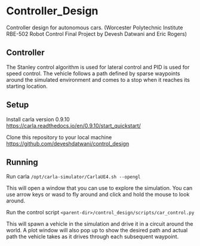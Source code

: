 # Controller_Design
Controller design for autonomous cars. (Worcester Polytechnic Institute RBE-502 Robot Control Final Project by Devesh Datwani and Eric Rogers)

## Controller
The Stanley control algorithm is used for lateral control and PID is used for
speed control. The vehicle follows a path defined by sparse waypoints around the
simulated environment and comes to a stop when it reaches its starting location.

## Setup
Install carla version 0.9.10
https://carla.readthedocs.io/en/0.9.10/start_quickstart/

Clone this repository to your local machine
https://github.com/deveshdatwani/control_design

## Running
Run carla
`/opt/carla-simulator/CarlaUE4.sh --opengl`

This will open a window that you can use to explore the simulation. You can use
arrow keys or wasd to fly around and click and hold the mouse to look around.

Run the control script
`<parent-dir>/control_design/scripts/car_control.py`

This will spawn a vehicle in the simulation and drive it in a circuit around the
world. A plot window will also pop up to show the desired path and actual path
the vehicle takes as it drives through each subsequent waypoint.